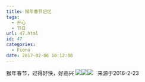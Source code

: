 ```yaml
---
title: 猴年春节记忆
tags:
  - 开心
  - 节日
url: 47.html
id: 47
categories:
  - Fiona
date: 2017-02-06 10:12:08
---
```


猴年春节，过得好快，好高兴 ![](http://imfiona.cn/wp/wp-content/uploads/2017/02/2016-02-07-125736-e1456205600181-225x300-225x300.jpg)![](http://imfiona.cn/wp/wp-content/uploads/2017/02/2016-02-07-152727-e1456205613231-225x300-225x300.jpg)![](http://imfiona.cn/wp/wp-content/uploads/2017/02/2016-02-06-180612-300x225-e1486347059579-225x300.jpg)   来源于2016-2-23